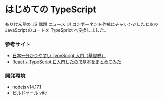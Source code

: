 # はじめての TypeScript

[もりけん塾の JS 課題:ニュース UI コンポーネント作成](https://github.com/kenmori/handsonFrontend/blob/master/work/markup/1.md#%E3%83%8B%E3%83%A5%E3%83%BC%E3%82%B9ui%E3%82%B3%E3%83%B3%E3%83%9D%E3%83%BC%E3%83%8D%E3%83%B3%E3%83%88%E4%BD%9C%E6%88%90)にチャレンジしたときの JavaScript のコードを TypeSprict へ変換しました。

### 参考サイト

- [日本一分かりやすい TypeScript 入門（基礎券）](https://www.youtube.com/playlist?list=PLX8Rsrpnn3IW0REXnTWQp79mxCvHkIrad)
- [React + TypeScript に入門したので基本をまとめてみた](https://cloudpack.media/57935)

### 開発環境

- nodejs v14.17.1
- ビルドツール vite
